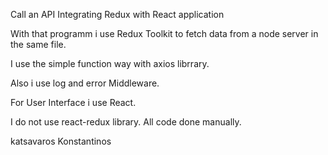 Call an API Integrating Redux with React application




With that programm i use Redux Toolkit to fetch data from a node server in the same file.

I use the simple function way with axios librrary.

Also i use log and error Middleware.


For User Interface i use React.

I do not use react-redux library. All code done manually.



katsavaros Konstantinos
